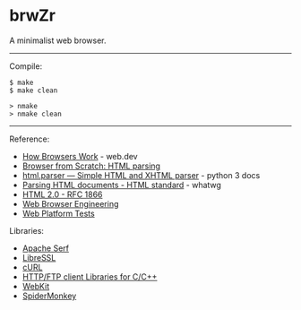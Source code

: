 # brwZr

A minimalist web browser.

---
Compile:

```
$ make
$ make clean

> nmake
> nmake clean
```

---
Reference:

* [How Browsers Work](https://web.dev/articles/howbrowserswork) - web.dev
* [Browser from Scratch: HTML parsing](https://zerox-dg.github.io/blog/2020/10/24/Browser-from-Scratch-HTML-parsing/)
* [html.parser — Simple HTML and XHTML parser](https://docs.python.org/3/library/html.parser.html) - python 3 docs
* [Parsing HTML documents - HTML standard](https://html.spec.whatwg.org/multipage/parsing.html#parsing) - whatwg
* [HTML 2.0 - RFC 1866](https://www.rfc-editor.org/rfc/rfc1866.html)
* [Web Browser Engineering](https://browser.engineering/)
* [Web Platform Tests](https://web-platform-tests.org/)

Libraries:

* [Apache Serf](https://serf.apache.org/)
* [LibreSSL](https://www.libressl.org/)
* [cURL](https://curl.se/)
* [HTTP/FTP client Libraries for C/C++](https://curl.se/libcurl/competitors.html)
* [WebKit](https://webkit.org/)
* [SpiderMonkey](https://spidermonkey.dev/)
